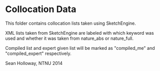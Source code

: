 Collocation Data
=================

This folder contains collocation lists taken using SketchEngine.

XML lists taken from SketchEngine are labeled with which keyword was used and whether it was taken from nature_abs or nature_full.

Compiled list and expert given list will be marked as "compiled_me" and "compiled_expert" respectively.


Sean Holloway, NTNU 2014